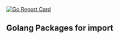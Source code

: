 [![Go Report Card](https://goreportcard.com/badge/gojp/goreportcard)](https://github.com/qmilangowin/GolangPackages)
## Golang Packages for import

